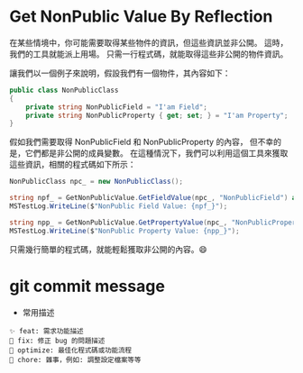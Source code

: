 # Get NonPublic Value By Reflection   
在某些情境中，你可能需要取得某些物件的資訊，但這些資訊並非公開。
這時，我們的工具就能派上用場。
只需一行程式碼，就能取得這些非公開的物件資訊。

讓我們以一個例子來說明，假設我們有一個物件，其內容如下：
``` C#
public class NonPublicClass
{
    private string NonPublicField = "I'am Field";
    private string NonPublicProperty { get; set; } = "I'am Property";
}
```
假如我們需要取得 NonPublicField 和 NonPublicProperty 的內容，
但不幸的是，它們都是非公開的成員變數。
在這種情況下，我們可以利用這個工具來獲取這些資訊，相關的程式碼如下所示：
``` C#
NonPublicClass npc_ = new NonPublicClass();

string npf_ = GetNonPublicValue.GetFieldValue(npc_, "NonPublicField") as string;
MSTestLog.WriteLine($"NonPublic Field Value: {npf_}");

string npp_ = GetNonPublicValue.GetPropertyValue(npc_, "NonPublicProperty") as string;
MSTestLog.WriteLine($"NonPublic Property Value: {npp_}");
```
只需幾行簡單的程式碼，就能輕鬆獲取非公開的內容。:smile:

# git commit message
- 常用描述
```
✨ feat: 需求功能描述
🐛 fix: 修正 bug 的問題描述
💄 optimize: 最佳化程式碼或功能流程
🔧 chore: 雜事，例如: 調整設定檔案等等 
```

